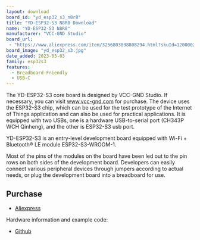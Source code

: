 ```yaml
---
layout: download
board_id: "yd_esp32_s3_n8r8"
title: "YD-ESP32-S3 N8R8 Download"
name: "YD-ESP32-S3 N8R8"
manufacturer: "VCC-GND Studio"
board_url:
 - "https://www.aliexpress.com/item/3256803838808294.html?skuId=12000028793982305"
board_image: "yd_esp32_s3.jpg"
date_added: 2023-05-03
family: esp32s3
features:
  - Breadboard-Friendly
  - USB-C
---
```


The YD-ESP32-S3 core board is designed by VCC-GND Studio. If necessary, you can visit www.vcc-gnd.com for purchase. The device uses the ESP32-S3 chip, which can be used for the test prototype of the Internet of Things application and can also be used for practical applications. It is equipped with two USBs, one is a hardware USB-to-serial port (CH343P WCH Qinheng), and the other is ESP32-S3 usb port.

YD-ESP32-S3 is an entry-level development board equipped with Wi-Fi + Bluetooth® LE module ESP32-S3-WROOM-1.

Most of the pins of the modules on the board have been led out to the pin rows on both sides of the development board. Developers can easily connect various peripheral devices through jumpers according to actual needs, or plug the development board into a breadboard for use.

## Purchase
* [Aliexpress](https://www.aliexpress.com/item/3256803838808294.html?skuId=12000028793982305)

Hardware information and example code:
* [Github](https://github.com/vcc-gnd/YD-ESP32-S3)
